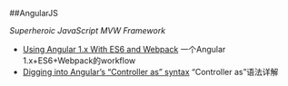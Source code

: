 ##AngularJS

*Superheroic JavaScript MVW Framework*

+ [Using Angular 1.x With ES6 and Webpack](http://angular-tips.com/blog/2015/06/using-angular-1-dot-x-with-es6-and-webpack/) 一个Angular 1.x+ES6+Webpack的workflow
+ [Digging into Angular’s “Controller as” syntax](https://toddmotto.com/digging-into-angulars-controller-as-syntax/) “Controller as”语法详解